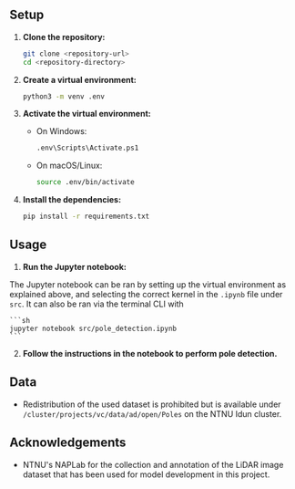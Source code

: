 
## Setup

1. **Clone the repository:**
    ```sh
    git clone <repository-url>
    cd <repository-directory>
    ```

2. **Create a virtual environment:**
    ```sh
    python3 -m venv .env
    ```

3. **Activate the virtual environment:**
    - On Windows:
        ```sh
        .env\Scripts\Activate.ps1
        ```
    - On macOS/Linux:
        ```sh
        source .env/bin/activate
        ```

4. **Install the dependencies:**
    ```sh
    pip install -r requirements.txt
    ```

## Usage

1. **Run the Jupyter notebook:**

The Jupyter notebook can be ran by setting up the virtual environment as explained above, and selecting the correct kernel in the `.ipynb` file under `src`. It can also be ran via the terminal CLI with

    ```sh
    jupyter notebook src/pole_detection.ipynb
    ```

2. **Follow the instructions in the notebook to perform pole detection.**

## Data

- Redistribution of the used dataset is prohibited but is available under `/cluster/projects/vc/data/ad/open/Poles` on the NTNU Idun cluster.

## Acknowledgements

- NTNU's NAPLab for the collection and annotation of the LiDAR image dataset that has been used for model development in this project.